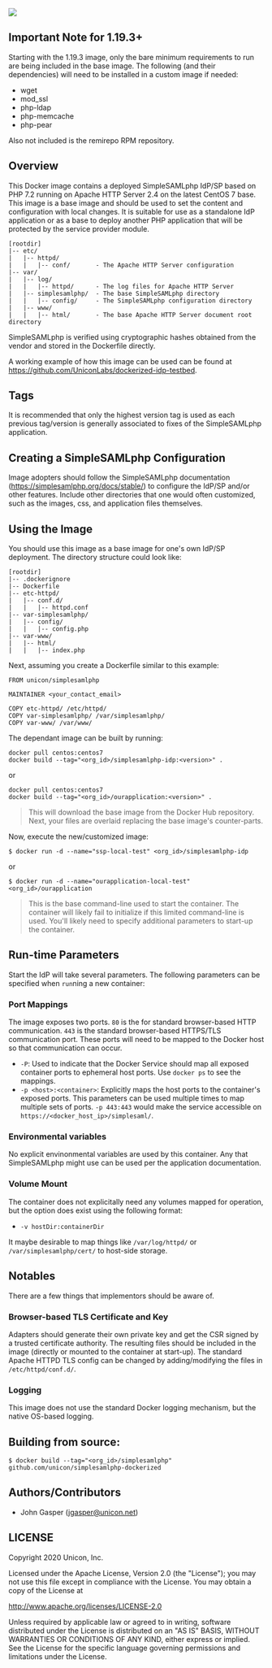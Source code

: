 [![](https://badge.imagelayers.io/unicon/simplesamlphp:latest.svg)](https://imagelayers.io/?images=unicon/simplesamlphp:latest 'image layer analysis')

## Important Note for 1.19.3+

Starting with the 1.19.3 image, only the bare minimum requirements to run are being included in the base image. The
following (and their dependencies) will need to be installed in a custom image if needed:

* wget
* mod_ssl
* php-ldap
* php-memcache
* php-pear

Also not included is the remirepo RPM repository.

## Overview
This Docker image contains a deployed SimpleSAMLphp IdP/SP based on PHP 7.2 running on Apache HTTP Server 2.4 on the latest CentOS 7 base. This image is a base image and should be used to set the content and configuration with local changes. It is suitable for use as a standalone IdP application or as a base to deploy another PHP application that will be protected by the service provider module.

```
[rootdir]
|-- etc/
|   |-- httpd/
|   |   |-- conf/       - The Apache HTTP Server configuration
|-- var/
|   |-- log/
|   |   |-- httpd/      - The log files for Apache HTTP Server 
|   |-- simplesamlphp/  - The base SimpleSAMLphp directory
|   |   |-- config/     - The SimpleSAMLphp configuration directory
|   |-- www/
|   |   |-- html/       - The base Apache HTTP Server document root directory
```

SimpleSAMLphp is verified using cryptographic hashes obtained from the vendor and stored in the Dockerfile directly.

A working example of how this image can be used can be found at https://github.com/UniconLabs/dockerized-idp-testbed.

## Tags
It is recommended that only the highest version tag is used as each previous tag/version is generally associated to fixes of the SimpleSAMLphp application.

## Creating a SimpleSAMLphp Configuration
Image adopters should follow the SimpleSAMLphp documentation (https://simplesamlphp.org/docs/stable/) to configure the IdP/SP and/or other features. Include other directories that one would often customized, such as the images, css, and application files themselves. 

## Using the Image
You should use this image as a base image for one's own IdP/SP deployment. The directory structure could look like:

```
[rootdir]
|-- .dockerignore
|-- Dockerfile
|-- etc-httpd/
|   |-- conf.d/
|   |   |-- httpd.conf
|-- var-simplesamlphp/
|   |-- config/
|   |   |-- config.php
|-- var-www/
|   |-- html/
|   |   |-- index.php
```

Next, assuming you create a Dockerfile similar to this example:

```
FROM unicon/simplesamlphp

MAINTAINER <your_contact_email>

COPY etc-httpd/ /etc/httpd/
COPY var-simplesamlphp/ /var/simplesamlphp/
COPY var-www/ /var/www/
```

The dependant image can be built by running:

```
docker pull centos:centos7
docker build --tag="<org_id>/simplesamlphp-idp:<version>" .
```

or 

```
docker pull centos:centos7
docker build --tag="<org_id>/ourapplication:<version>" .
```

> This will download the base image from the Docker Hub repository. Next, your files are overlaid replacing the base image's counter-parts.

Now, execute the new/customized image:

```
$ docker run -d --name="ssp-local-test" <org_id>/simplesamlphp-idp
```

or 

```
$ docker run -d --name="ourapplication-local-test" <org_id>/ourapplication
```

> This is the base command-line used to start the container. The container will likely fail to initialize if this limited command-line is used. You'll likely need to specify additional parameters to start-up the container.

## Run-time Parameters
Start the IdP will take several parameters. The following parameters can be specified when `run`ning a new container:

### Port Mappings
The image exposes two ports. `80` is the for standard browser-based HTTP communication. `443` is the standard browser-based HTTPS/TLS communication port. These ports will need to be mapped to the Docker host so that communication can occur.

* `-P`: Used to indicate that the Docker Service should map all exposed container ports to ephemeral host ports. Use `docker ps` to see the mappings.
* `-p <host>:<container>`: Explicitly maps the host ports to the container's exposed ports. This parameters can be used multiple times to map multiple sets of ports. `-p 443:443` would make the service accessible on `https://<docker_host_ip>/simplesaml/`. 

### Environmental variables
No explicit envinonmental variables are used by this container. Any that SimpleSAMLphp might use can be used per the application documentation.

### Volume Mount
The container does not explicitally need any volumes mapped for operation, but the option does exist using the following format:

* `-v hostDir:containerDir`

It maybe desirable to map things like  `/var/log/httpd/` or `/var/simplesamlphp/cert/` to host-side storage.

## Notables
There are a few things that implementors should be aware of.

### Browser-based TLS Certificate and Key
Adapters should generate their own private key and get the CSR signed by a trusted certificate authority. The resulting files should be included in the image (directly or mounted to the container at start-up). The standard Apache HTTPD TLS config can be changed by adding/modifying the files in `/etc/httpd/conf.d/`.

### Logging 
This image does not use the standard Docker logging mechanism, but the native OS-based logging.

## Building from source:
 
```
$ docker build --tag="<org_id>/simplesamlphp" github.com/unicon/simplesamlphp-dockerized
```


## Authors/Contributors

  * John Gasper (<jgasper@unicon.net>)

## LICENSE

Copyright 2020 Unicon, Inc.

Licensed under the Apache License, Version 2.0 (the "License");
you may not use this file except in compliance with the License.
You may obtain a copy of the License at

  http://www.apache.org/licenses/LICENSE-2.0

Unless required by applicable law or agreed to in writing, software
distributed under the License is distributed on an "AS IS" BASIS,
WITHOUT WARRANTIES OR CONDITIONS OF ANY KIND, either express or implied.
See the License for the specific language governing permissions and
limitations under the License.
